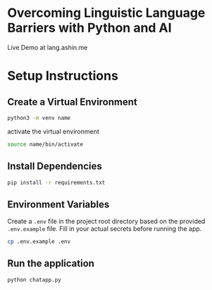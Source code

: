 
# Overcoming Linguistic Language Barriers with Python and AI

Live Demo at lang.ashin.me

# Setup Instructions

## Create a Virtual Environment

```bash
python3 -m venv name
```
activate the virtual environment

```bash
source name/bin/activate
```
## Install Dependencies

```bash
pip install -r requirements.txt
```


## Environment Variables
Create a `.env` file in the project root directory based on the provided `.env.example` file. Fill in your actual secrets before running the app.

```bash
cp .env.example .env
```


## Run the application

```bash
python chatapp.py
```
